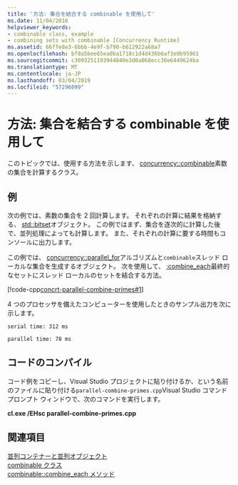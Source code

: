```yaml
---
title: '方法: 集合を結合する combinable を使用して'
ms.date: 11/04/2016
helpviewer_keywords:
- combinable class, example
- combining sets with combinable [Concurrency Runtime]
ms.assetid: 66ffe8e3-6bbb-4e9f-b790-b612922a68a7
ms.openlocfilehash: bf8a5bee65ea0ba1718c1d4d436b6af3e0b95961
ms.sourcegitcommit: c3093251193944840e3d0a068ecc30e6449624ba
ms.translationtype: MT
ms.contentlocale: ja-JP
ms.lasthandoff: 03/04/2019
ms.locfileid: "57296099"
---
```

# <a name="how-to-use-combinable-to-combine-sets"></a>方法: 集合を結合する combinable を使用して

このトピックでは、使用する方法を示します、 [concurrency::combinable](../../parallel/concrt/reference/combinable-class.md)素数の集合を計算するクラス。

## <a name="example"></a>例

次の例では、素数の集合を 2 回計算します。 それぞれの計算に結果を格納する、 [std::bitset](../../standard-library/bitset-class.md)オブジェクト。 この例ではまず、集合を逐次的に計算した後で、並列処理によっても計算します。 また、それぞれの計算に要する時間もコンソールに出力します。

この例では、 [concurrency::parallel_for](reference/concurrency-namespace-functions.md#parallel_for)アルゴリズムと`combinable`スレッド ローカルな集合を生成するオブジェクト。 次を使用して、 [:combine_each](reference/combinable-class.md#combine_each)最終的なセットにスレッド ローカルのセットを結合する方法。

[!code-cpp[concrt-parallel-combine-primes#1](../../parallel/concrt/codesnippet/cpp/how-to-use-combinable-to-combine-sets_1.cpp)]

4 つのプロセッサを備えたコンピューターを使用したときのサンプル出力を次に示します。

```Output
serial time: 312 ms

parallel time: 78 ms
```

## <a name="compiling-the-code"></a>コードのコンパイル

コード例をコピーし、Visual Studio プロジェクトに貼り付けるか、という名前のファイルに貼り付ける`parallel-combine-primes.cpp`Visual Studio コマンド プロンプト ウィンドウで、次のコマンドを実行します。

**cl.exe /EHsc parallel-combine-primes.cpp**

## <a name="see-also"></a>関連項目

[並列コンテナーと並列オブジェクト](../../parallel/concrt/parallel-containers-and-objects.md)<br/>
[combinable クラス](../../parallel/concrt/reference/combinable-class.md)<br/>
[combinable::combine_each メソッド](reference/combinable-class.md#combine_each)
